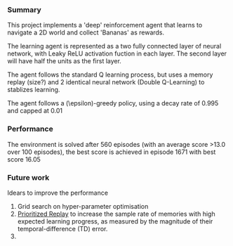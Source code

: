 ### Summary

This project implements a 'deep' reinforcement agent that learns to navigate a 2D world and collect 'Bananas' as rewards.

The learning agent is represented as a two fully connected layer of neural network, with Leaky ReLU activation fuction in each layer. The second layer will have half the units as the first layer.

The agent follows the standard Q learning process, but uses a memory replay (size?) and 2 identical neural network (Double Q-Learning) to stablizes learning.

The agent follows a \(\epsilon\)-greedy policy, using a decay rate of 0.995 and capped at 0.01

### Performance

The environment is solved after 560 episodes (with an average score >13.0 over 100 episodes), the best score is achieved in episode 1671 with best score 16.05 

### Future work
Idears to improve the performance
1. Grid search on hyper-parameter optimisation
2. [Prioritized Replay](https://arxiv.org/pdf/1511.05952) to increase the sample rate of memories with high expected learning progress,
as measured by the magnitude of their temporal-difference (TD) error. 
3. 